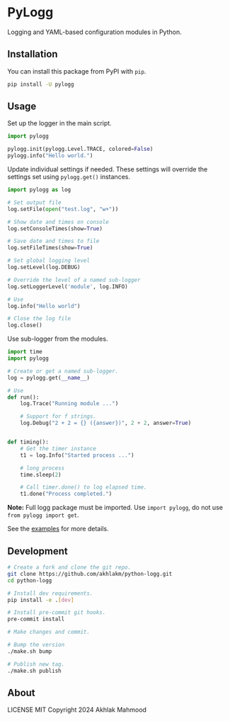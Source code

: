 # PyLogg
Logging and YAML-based configuration modules in Python.

## Installation
You can install this package from PyPI with `pip`.

```sh
pip install -U pylogg
```

## Usage
Set up the logger in the main script.

```python
import pylogg

pylogg.init(pylogg.Level.TRACE, colored=False)
pylogg.info("Hello world.")
```

Update individual settings if needed. These settings will override the settings set using `pylogg.get()` instances.

```python
import pylogg as log

# Set output file
log.setFile(open("test.log", "w+"))

# Show date and times on console
log.setConsoleTimes(show=True)

# Save date and times to file
log.setFileTimes(show=True)

# Set global logging level
log.setLevel(log.DEBUG)

# Override the level of a named sub-logger
log.setLoggerLevel('module', log.INFO)

# Use
log.info("Hello world")

# Close the log file
log.close()
```

Use sub-logger from the modules.
```python
import time
import pylogg

# Create or get a named sub-logger.
log = pylogg.get(__name__)

# Use
def run():
    log.Trace("Running module ...")

    # Support for f strings.
    log.Debug("2 + 2 = {} ({answer})", 2 + 2, answer=True)


def timing():
    # Get the timer instance
    t1 = log.Info("Started process ...")

    # long process
    time.sleep(2)

    # Call timer.done() to log elapsed time.
    t1.done("Process completed.")

```

**Note:** Full logg package must be imported. Use `import pylogg`,
do not use `from pylogg import get`.

See the [examples](https://github.com/akhlakm/python-logg/tree/main/examples)
for more details.

## Development
```sh
# Create a fork and clone the git repo.
git clone https://github.com/akhlakm/python-logg.git
cd python-logg

# Install dev requirements.
pip install -e .[dev]

# Install pre-commit git hooks.
pre-commit install

# Make changes and commit.

# Bump the version
./make.sh bump

# Publish new tag.
./make.sh publish
```

## About
LICENSE MIT Copyright 2024 Akhlak Mahmood
